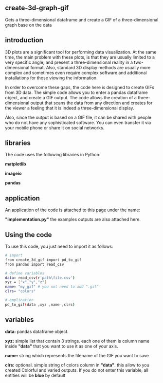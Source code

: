 ## create-3d-graph-gif
Gets a three-dimensional dataframe and create a GIF of a three-dimensional graph base on the data

## introduction
3D plots are a significant tool for performing data visualization. At the same time, the main problem with these plots, is that they are usually limited to a very specific angle, and present a three-dimensional reality in a two-dimensional format. Also, standard 3D display methods are usually more complex and sometimes even require complex software and additional installations for those viewing the information.

In order to overcome these gaps, the code here is designed to create GIFs from 3D data. The simple code allows you to enter a pandas dataframe object, and create a GIF output. The code allows the creation of a three-dimensional output that scans the data from any direction and creates for the viewer a feeling that it is indeed a three-dimensional display.

Also, since the output is based on a GIF file, it can be shared with people who do not have any sophisticated software. You can even transfer it via your mobile phone or share it on social networks.

## libraries
The code uses the following libraries in Python:

**matplotlib**

**imageio**

**pandas**

## application
An application of the code is attached to this page under the name: 

**"implementation.py"** 
the examples outputs are also attached here.

## Using the code
To use this code, you just need to import it as follows:
``` sh
# import
from create_3d_gif import pd_to_gif
from pandas import read_csv

# define variables
data= read_csv(r'path\file.csv')
xyz = ["x","y","z"]
name= "my_gif" # you not need to add ".gif"
clrs= "colors"

# application
pd_to_gif(data ,xyz ,name ,clrs)
```

## variables

**data:** pandas dataframe object.

**xyz:** simple list that contain 3 strings. each one of them is column name inside **"data"** that you want to use it as one of your axis.

**name:** string which represents the filename of the GIF you want to save

**clrs:** optional. simple string of colors column in **"data"**. this allow to you created Colorful and varied outputs. If you do not enter this variable, all entities will be **blue** by default


